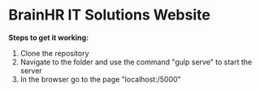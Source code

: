<h1>BrainHR IT Solutions Website</h1>
<div>
  <b>Steps to get it working:</b>
  <ol>
    <li> Clone the repository </li>
    <li> Navigate to the folder and use the command "gulp serve" to start the server </li>
    <li> In the browser go to the page "localhost:/5000" </li>
  </ol>
</div>
